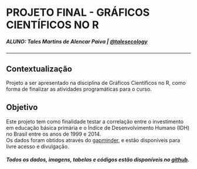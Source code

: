 # PROJETO FINAL - GRÁFICOS CIENTÍFICOS NO R
##### ALUNO: Tales Martins de Alencar Paiva | [@talesecology](https://twitter.com/talesecology)

-------

## Contextualização
Projeto a ser apresentado na disciplina de Gráficos Científicos no R, como forma de finalizar as atividades programáticas para o curso.  

## Objetivo
Este projeto tem como finalidade testar a correlação entre o investimento em educação básica primária e o Índice de Desenvolvimento Humano (IDH) no Brasil entre os anos de 1999 e 2014.  
Os dados foram obtidos através do [gapminder](https://www.gapminder.org/data/), e estão disponíveis para livre acesso e divulgação.  

##### Todos os dados, imagens, tabelas e códigos estão disponíveis no [github](https://github.com/tales14/projeto_final).

